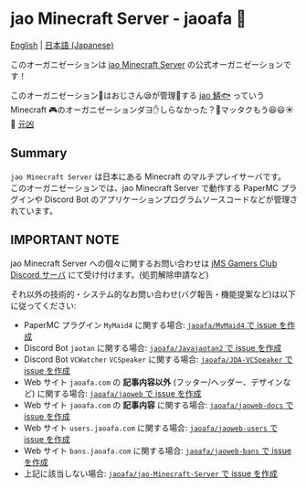 # jao Minecraft Server - jaoafa 👋

[English](https://github.com/jaoafa/.github/blob/master/profile/README.md) | [日本語 (Japanese)](https://github.com/jaoafa/.github/blob/master/profile/README-ja.md)

このオーガニゼーションは [jao Minecraft Server](https://jaoafa.com) の公式オーガニゼーションです！

このオーガニゼーション🤝はおじさん😪が管理💪する [jao 鯖🐟](https://jaoafa.com) っていう Minecraft 🎮のオーガニゼーションダヨ✋しらなかった？🤔マッタクもう😆😃☀ 🎵 [元凶](https://twitter.com/Hirotaisou2012/status/1456400631502028803)

## Summary

`jao Minecraft Server` は日本にある Minecraft のマルチプレイサーバです。  
このオーガニゼーションでは、jao Minecraft Server で動作する PaperMC プラグインや Discord Bot のアプリケーションプログラムソースコードなどが管理されています。

## IMPORTANT NOTE

jao Minecraft Server への個々に関するお問い合わせは [jMS Gamers Club Discord サーバ](https://discord.gg/zEGrApgGfB) にて受け付けます。(処罰解除申請など)

それ以外の技術的・システム的なお問い合わせ(バグ報告・機能提案など)は以下に従ってください:

- PaperMC プラグイン `MyMaid4` に関する場合: [`jaoafa/MyMaid4` で issue を作成](https://github.com/jaoafa/MyMaid4/issues/new/choose)
- Discord Bot `jaotan` に関する場合: [`jaoafa/Javajaotan2` で issue を作成](https://github.com/jaoafa/Javajaotan2/issues/new/choose)
- Discord Bot `VCWatcher` `VCSpeaker` に関する場合: [`jaoafa/JDA-VCSpeaker` で issue を作成](https://github.com/jaoafa/JDA-VCSpeaker/issues/new/choose)
- Web サイト `jaoafa.com` の **記事内容以外** (フッター/ヘッダー、デザインなど) に関する場合: [`jaoafa/jaoweb` で issue を作成](https://github.com/jaoafa/jaoweb/issues/new/choose)
- Web サイト `jaoafa.com` の **記事内容** に関する場合: [`jaoafa/jaoweb-docs` で issue を作成](https://github.com/jaoafa/jaoweb-docs/issues/new/choose)
- Web サイト `users.jaoafa.com` に関する場合: [`jaoafa/jaoweb-users` で issue を作成](https://github.com/jaoafa/jaoweb-users/issues/new/choose)
- Web サイト `bans.jaoafa.com` に関する場合: [`jaoafa/jaoweb-bans` で issue を作成](https://github.com/jaoafa/jaoweb-bans/issues/new/choose)
- 上記に該当しない場合: [`jaoafa/jao-Minecraft-Server` で issue を作成](https://github.com/jaoafa/jao-Minecraft-Server/issues/new/choose)
